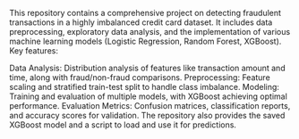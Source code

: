  This repository contains a comprehensive project on detecting fraudulent transactions in a highly imbalanced credit card dataset. It includes data preprocessing, exploratory data analysis, and the implementation of various machine learning models (Logistic Regression, Random Forest, XGBoost). Key features:

Data Analysis: Distribution analysis of features like transaction amount and time, along with fraud/non-fraud comparisons.
Preprocessing: Feature scaling and stratified train-test split to handle class imbalance.
Modeling: Training and evaluation of multiple models, with XGBoost achieving optimal performance.
Evaluation Metrics: Confusion matrices, classification reports, and accuracy scores for validation.
The repository also provides the saved XGBoost model and a script to load and use it for predictions.
